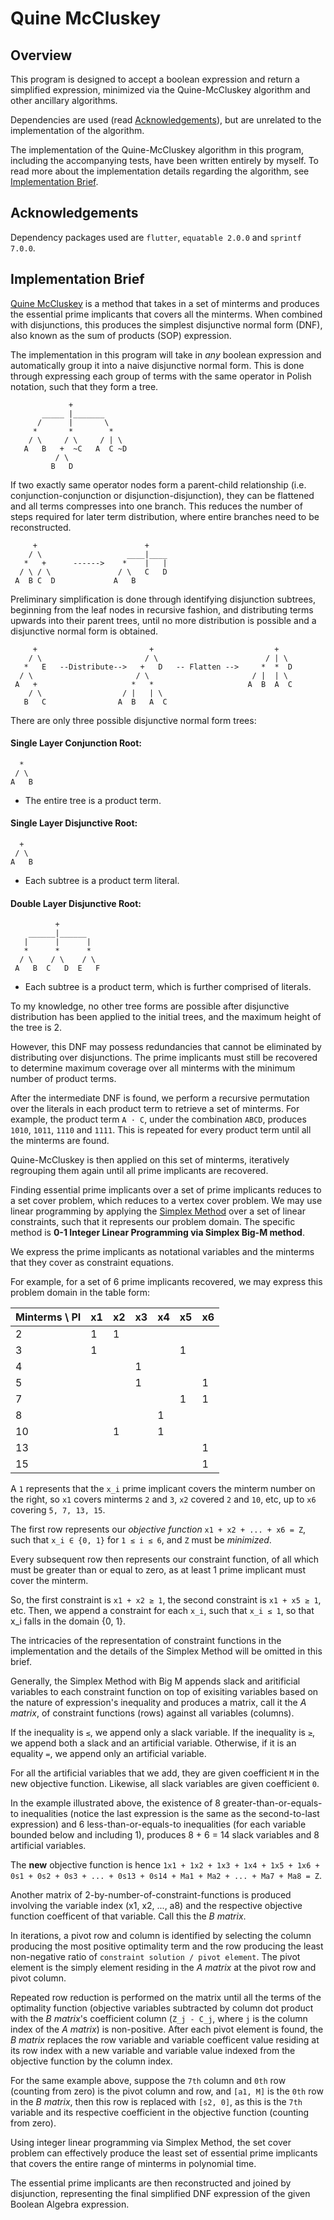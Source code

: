 # Quine McCluskey

## Overview
This program is designed to accept a boolean expression and return a simplified expression, minimized via the Quine-McCluskey algorithm and other ancillary algorithms.

Dependencies are used (read [Acknowledgements](#acknowledgements)), but are unrelated to the implementation of the algorithm. 

The implementation of the Quine-McCluskey algorithm in this program, including the accompanying tests, have been written entirely by myself. To read more about the implementation details regarding the algorithm, see [Implementation Brief](#implementation-brief).

## Acknowledgements
Dependency packages used are `flutter`, `equatable 2.0.0` and `sprintf 7.0.0`.

## Implementation Brief

[Quine McCluskey](https://en.wikipedia.org/wiki/Quine%E2%80%93McCluskey_algorithm) is a method that takes in a set of minterms and produces the essential prime implicants that covers all the minterms. When combined with disjunctions, this produces the simplest disjunctive normal form (DNF), also known as the sum of products (SOP) expression.

The implementation in this program will take in _any_ boolean expression and automatically group it into a naive disjunctive normal form. This is done through expressing each group of terms with the same operator in Polish notation, such that they form a tree.
```
             + 
       _____ |_______  
      /      |       \
     *       *        *
    / \     / \     / | \
   A   B   +  ~C   A  C ~D
          / \
         B   D
```    
If two exactly same operator nodes form a parent-child relationship (i.e. conjunction-conjunction or disjunction-disjunction), they can be flattened and all terms compresses into one branch. This reduces the number of steps required for later term distribution, where entire branches need to be reconstructed. 

```
     +                        +
    / \                   ____|____
   *   +      ------>    *    |   |
  / \ / \               / \   C   D
 A  B C  D             A   B
``` 
 
Preliminary simplification is done through identifying disjunction subtrees, beginning from the leaf nodes in recursive fashion, and distributing terms upwards into their parent trees, until no more distribution is possible and a disjunctive normal form is obtained.

```
     +                         +                           +  
    / \                       / \                        / | \
   *   E   --Distribute-->   +   D   -- Flatten -->     *  *  D
  / \                       / \                       / |  | \
 A   +                     *   *                     A  B  A  C
    / \                  / |   | \
   B   C                A  B   A  C
```

There are only three possible disjunctive normal form trees:

#### Single Layer Conjunction Root:
```
  *
 / \
A   B 
```
- The entire tree is a product term.

#### Single Layer Disjunctive Root:
```
  +
 / \
A   B 
```
- Each subtree is a product term literal.

#### Double Layer Disjunctive Root:
```
          +
    ______|______
   |      |      |
   *      *      *
  / \    / \    / \
 A   B  C   D  E   F
 ```
 - Each subtree is a product term, which is further comprised of literals.
 
To my knowledge, no other tree forms are possible after disjunctive distribution has been applied to the initial trees, and the maximum height of the tree is 2.

However, this DNF may possess redundancies that cannot be eliminated by distributing over disjunctions. The prime implicants must still be recovered to determine maximum coverage over all minterms with the minimum number of product terms.

After the intermediate DNF is found, we perform a recursive permutation over the literals in each product term to retrieve a set of minterms. For example, the product term `A · C`, under the combination `ABCD`, produces `1010`, `1011`, `1110` and `1111`. This is repeated for every product term until all the minterms are found.

Quine-McCluskey is then applied on this set of minterms, iteratively regrouping them again until all prime implicants are recovered.

Finding essential prime implicants over a set of prime implicants reduces to a set cover problem, which reduces to a vertex cover problem. We may use linear programming by applying the [Simplex Method](https://en.wikipedia.org/wiki/Simplex_algorithm) over a set of linear constraints, such that it represents our problem domain. The specific method is **0-1 Integer Linear Programming via Simplex Big-M method**.

We express the prime implicants as notational variables and the minterms that they cover as constraint equations.

For example, for a set of 6 prime implicants recovered, we may express this problem domain in the table form:

| Minterms \ PI |  x1 | x2 | x3 | x4 | x5 | x6 |
|---------------|-----|----|----|----|----|--- |
|      2        |  1  |  1 |    |    |    |    |
|      3        |  1  |    |    |    | 1  |    |
|      4        |     |    |  1 |    |    |    |
|      5        |     |    |  1 |    |    |  1 |
|      7        |     |    |    |    | 1  |  1 |
|      8        |     |    |    | 1  |    |    |
|     10        |     |  1 |    | 1  |    |    |
|     13        |     |    |    |    |    |  1 |
|     15        |     |    |    |    |    |  1 |

A `1` represents that the `x_i` prime implicant covers the minterm number on the right, so `x1` covers minterms `2` and `3`, `x2` covered `2` and `10`, etc, up to `x6` covering `5, 7, 13, 15`.

The first row represents our _objective function_ `x1 + x2 + ... + x6 = Z`, such that `x_i ∈ {0, 1}` for `1 ≤ i ≤ 6`, and `Z` must be _minimized_.

Every subsequent row then represents our constraint function, of all which must be greater than or equal to zero, as at least 1 prime implicant must cover the minterm.

So, the first constraint is `x1 + x2 ≥ 1`, the second constraint is `x1 + x5 ≥ 1`, etc. Then, we append a constraint for each `x_i`, such that `x_i ≤ 1`, so that x_i falls in the domain {0, 1}.

The intricacies of the representation of constraint functions in the implementation and the details of the Simplex Method will be omitted in this brief. 

Generally, the Simplex Method with Big M appends slack and aritificial variables to each constraint function on top of exisiting variables based on the nature of expression's inequality and produces a matrix, call it the _A matrix_, of constraint functions (rows) against all variables (columns). 

If the inequality is `≤`, we append only a slack variable. If the inequality is `≥`, we append both a slack and an artificial variable. Otherwise, if it is an equality `=`, we append only an artificial variable.

For all the artificial variables that we add, they are given coefficient `M` in the new objective function. Likewise, all slack variables are given coefficient `0`.

In the example illustrated above, the existence of 8 greater-than-or-equals-to inequalities (notice the last expression is the same as the second-to-last expression) and 6 less-than-or-equals-to inequalities (for each variable bounded below and including 1), produces 8 + 6 = 14 slack variables and 8 artificial variables.

The **new** objective function is hence `1x1 + 1x2 + 1x3 + 1x4 + 1x5 + 1x6 + 0s1 + 0s2 + 0s3 + ... + 0s13 + 0s14 + Ma1 + Ma2 + ... + Ma7 + Ma8 = Z`.

Another matrix of 2-by-number-of-constraint-functions is produced involving the variable index (x1, x2, ..., a8) and the respective objective function coefficent of that variable. Call this the _B matrix_.

In iterations, a pivot row and column is identified by selecting the column producing the most positive optimality term and the row producing the least non-negative ratio of `constraint solution / pivot element`. The pivot element is the simply element residing in the _A matrix_ at the pivot row and pivot column.

Repeated row reduction is performed on the matrix until all the terms of the optimality function (objective variables subtracted by column dot product with the _B matrix_'s coefficient column (`Z_j - C_j`, where `j` is the column index of the _A matrix_) is non-positive. After each pivot element is found, the _B matrix_ replaces the row variable and variable coefficent value residing at its row index with a new variable and variable value indexed from the objective function by the column index.

For the same example above, suppose the `7th` column and `0th` row (counting from zero) is the pivot column and row, and `[a1, M]` is the `0th` row in the _B matrix_, then this row is replaced with `[s2, 0]`, as this is the `7th` variable and its respective coefficient in the objective function (counting from zero).

Using integer linear programming via Simplex Method, the set cover problem can effectively produce the least set of essential prime implicants that covers the entire range of minterms in polynomial time.

The essential prime implicants are then reconstructed and joined by disjunction, representing the final simplified DNF expression of the given Boolean Algebra expression.

